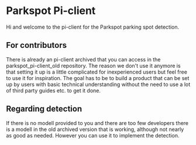 # Parkspot Pi-client
Hi and welcome to the pi-client for the Parkspot parking spot detection.

## For contributors
There is already an pi-client archived that you can access in the parkspot_pi-client_old repository. The reason we don't use it anymore is that setting it up is a little complicated for inexperienced users but feel free to use it for inspiration. 
The goal has to be to build a product that can be set up by users with basic technical understanding without the need to use a lot of third party guides etc. to get it done. 

## Regarding detection
If there is no modell provided to you and there are too few developers there is a modell in the old archived version that is working, although not nearly as good as needed. However you can use it to implement the detection.
